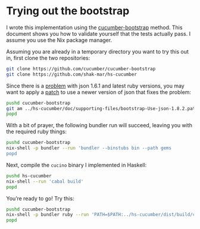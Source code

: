 # Trying out the bootstrap

I wrote this implementation using the [cucumber-bootstrap][1] method.  This
document shows you how to validate yourself that the tests actually pass.  I
assume you use the Nix package manager.

Assuming you are already in a temporary directory you want to try this out in,
first clone the two repositories:

```sh
git clone https://github.com/cucumber/cucumber-bootstrap
git clone https://github.com/shak-mar/hs-cucumber
```

Since there is a [problem][2] with json 1.6.1 and latest ruby versions, you may
want to apply a [patch][3] to use a newer version of json that fixes the
problem:

```sh
pushd cucumber-bootstrap
git am ../hs-cucumber/doc/supporting-files/bootstrap-Use-json-1.8.2.patch
popd
```

With a bit of prayer, the following bundler run will succeed, leaving you with
the required ruby things:

```sh
pushd cucumber-bootstrap
nix-shell -p bundler --run 'bundler --binstubs bin --path gems
popd
```

Next, compile the `cucino` binary I implemented in Haskell:

```sh
pushd hs-cucumber
nix-shell --run 'cabal build'
popd
```

You’re ready to go!  Try this:

```sh
pushd cucumber-bootstrap
nix-shell -p bundler ruby --run 'PATH=$PATH:../hs-cucumber/dist/build/cucino/ ./bin/cucumber'
popd
```

[1]: https://github.com/cucumber/cucumber-bootstrap
[2]: https://github.com/flori/json/issues/229
[3]: https://github.com/shak-mar/hs-cucumber/blob/master/doc/supporting-files/bootstrap-Use-json-1.8.2.patch
